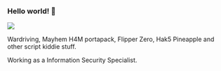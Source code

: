 ### Hello world! 👋

<a href="https://wigle.net">
<img border="0" src="https://wigle.net/bi/tJbhzPkwreb_QmW6qAUKMA.png">
</a>

Wardriving, Mayhem H4M portapack, Flipper Zero, Hak5 Pineapple and other script kiddie stuff.

Working as a Information Security Specialist.
